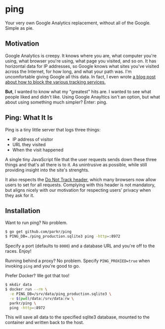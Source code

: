 # ping

Your very own Google Analytics replacement, without all of the Google.
Simple as pie.

## Motivation

Google Analytics is creepy. It knows where you are, what computer you're
using, what browser you're using, what page you visited, and so on. It has
horizontal data for IP addresses, so Google knows what sites you've visited
across the Internet, for how long, and what your path was. I'm
uncomfortable giving Google all this data. In fact, I even wrote [a blog
post about how to block the various tracking services.](http://blog.parkermoore.de/2014/07/16/dont-like-being-tracked/)

**But**, I wanted to know what my "greatest" hits are. I wanted to see what
people liked and didn't like. Using Google Anayltics isn't an option, but
what about using something much simpler? Enter: ping.

## Ping: What It Is

Ping is a tiny little server that logs three things:

- IP address of visitor
- URL they visited
- When the visit happened

A single tiny JavaScript file that the user requests sends down these three
things and that's all there is to it. As unintrusive as possible, while
still providing insight into the site's strenghts.

It also respects the [Do Not Track header](http://donottrack.us/), which
many browsers now allow users to set for all requests. Complying with this
header is not mandatory, but aligns nicely with our motivation for
respecting users' privacy when they ask for it.

## Installation

Want to run ping? No problem.

```bash
$ go get github.com/parkr/ping
$ PING_DB=./ping_production.sqlite3 ping -http=:8972
```

Specify a port (defaults to `8000`) and a database URL and you're off to
the races. Enjoy!

Running behind a proxy? No problem. Specify `PING_PROXIED=true` when
invoking `ping` and you're good to go.

Prefer Docker? We got that too!

```bash
$ mkdir data
$ docker run --rm \
  -e PING_DB=/srv/data/ping_production.sqlite3 \
  -v $(pwd)/data:/srv/data:rw \
  parkr/ping \
  ping -http=:8972
```

This will save all data to the specified sqlite3 database,
mounted to the container and written back to the host.

